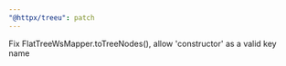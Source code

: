 ```yaml
---
"@httpx/treeu": patch
---
```


Fix FlatTreeWsMapper.toTreeNodes(), allow 'constructor' as a valid key name

